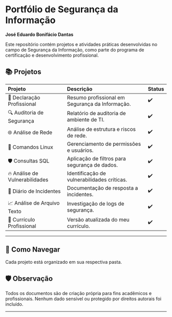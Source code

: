 # Portfólio de Segurança da Informação
**José Eduardo Bonifácio Dantas**

Este repositório contém projetos e atividades práticas desenvolvidas no campo de Segurança da Informação, como parte do programa de certificação e desenvolvimento profissional.

## 📚 Projetos

| Projeto | Descrição | Status |
|:---|:---|:---|
| 📄 Declaração Profissional | Resumo profissional em Segurança da Informação. | ✔️ |
| 🔍 Auditoria de Segurança | Relatório de auditoria de ambiente de TI. | ✔️ |
| 🌐 Análise de Rede | Análise de estrutura e riscos de rede. | ✔️ |
| 🐧 Comandos Linux | Gerenciamento de permissões e usuários. | ✔️ |
| 🛡️ Consultas SQL | Aplicação de filtros para segurança de dados. | ✔️ |
| 🔥 Análise de Vulnerabilidades | Identificação de vulnerabilidades críticas. | ✔️ |
| 📓 Diário de Incidentes | Documentação de resposta a incidentes. | ✔️ |
| 📈 Análise de Arquivo Texto | Investigação de logs de segurança. | ✔️ |
| 📃 Currículo Profissional | Versão atualizada do meu currículo. | ✔️ |

---

## 🚀 Como Navegar
Cada projeto está organizado em sua respectiva pasta.

## 🛡️ Observação
Todos os documentos são de criação própria para fins acadêmicos e profissionais. Nenhum dado sensível ou protegido por direitos autorais foi incluído.

---
